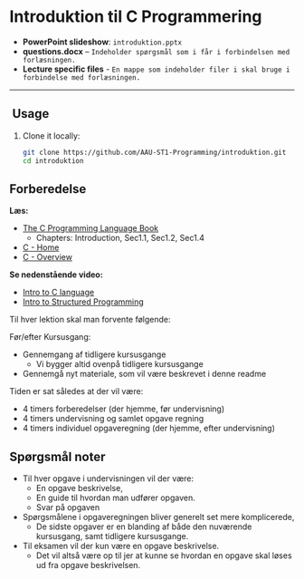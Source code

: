 # Introduktion til C Programmering
- **PowerPoint slideshow**: `introduktion.pptx`
- **questions.docx** – `Indeholder spørgsmål som i får i forbindelsen med forlæsningen.`
- **Lecture specific files** - `En mappe som indeholder filer i skal bruge i forbindelse med forlæsningen.`
---

## ​ Usage

1. Clone it locally:
   ```bash
   git clone https://github.com/AAU-ST1-Programming/introduktion.git
   cd introduktion
   ```
   
## Forberedelse

**Læs:**

- [The C Programming Language Book](https://github.com/AAU-ST1-Programming/introduktion/blob/main/files/The%20C%20Programming%20Language.pdf)
   - Chapters: Introduction, Sec1.1, Sec1.2, Sec1.4
- [C - Home](https://www.tutorialspoint.com/cprogramming/index.htm)
- [C - Overview](https://www.tutorialspoint.com/cprogramming/c_overview.htm)

**Se nedenstående video:**

- [Intro to C language](https://youtu.be/AUQQLzgfufQ)
- [Intro to Structured Programming](https://youtu.be/TmtyFcLWXwo)

Til hver lektion skal man forvente følgende:

Før/efter Kursusgang:
- Gennemgang af tidligere kursusgange
  - Vi bygger altid ovenpå tidligere kursusgange
- Gennemgå nyt materiale, som vil være beskrevet i denne readme

Tiden er sat således at der vil være:

- 4 timers forberedelser (der hjemme, før undervisning)
- 4 timers undervisning og samlet opgave regning
- 4 timers individuel opgaveregning (der hjemme, efter undervisning)

## Spørgsmål noter

- Til hver opgave i undervisningen vil der være:
  - En opgave beskrivelse,
  - En guide til hvordan man udfører opgaven.
  - Svar på opgaven
- Spørgsmålene i opgaveregningen bliver generelt set mere komplicerede, 
  - De sidste opgaver er en blanding af både den nuværende kursusgang, samt tidligere kursusgange.
- Til eksamen vil der kun være en opgave beskrivelse.
  - Det vil altså være op til jer at kunne se hvordan en opgave skal løses ud fra opgave beskrivelsen.
